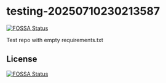 # testing-20250710230213587
[![FOSSA Status](https://app.fossa.com/api/projects/git%2Bgithub.com%2Fkirogum%2Ftesting-20250710230213587.svg?type=shield)](https://app.fossa.com/projects/git%2Bgithub.com%2Fkirogum%2Ftesting-20250710230213587?ref=badge_shield)

Test repo with empty requirements.txt


## License
[![FOSSA Status](https://app.fossa.com/api/projects/git%2Bgithub.com%2Fkirogum%2Ftesting-20250710230213587.svg?type=large)](https://app.fossa.com/projects/git%2Bgithub.com%2Fkirogum%2Ftesting-20250710230213587?ref=badge_large)